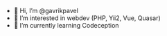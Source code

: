 - 👋 Hi, I’m @gavrikpavel
- 👀 I’m interested in webdev (PHP, Yii2, Vue, Quasar)
- 🌱 I’m currently learning Codeception

<!---
gavrikpavel/gavrikpavel is a ✨ special ✨ repository because its `README.md` (this file) appears on your GitHub profile.
You can click the Preview link to take a look at your changes.
--->
